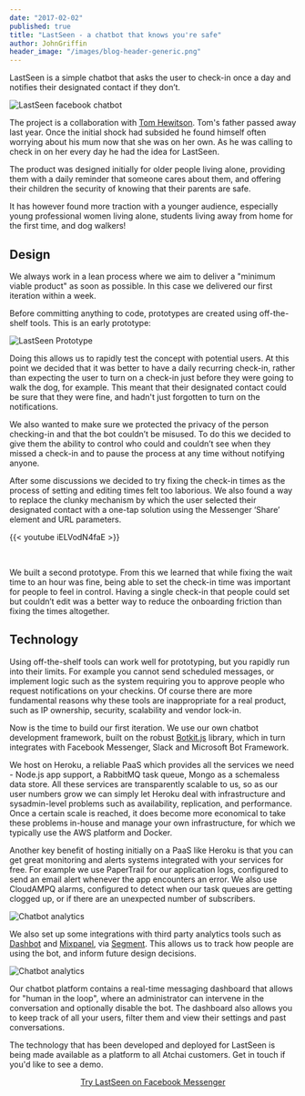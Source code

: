 ```yaml
---
date: "2017-02-02"
published: true
title: "LastSeen - a chatbot that knows you're safe"
author: JohnGriffin
header_image: "/images/blog-header-generic.png"
---
```



LastSeen is a simple chatbot that asks the user to check-in once a day and notifies their designated contact if they don’t.


![LastSeen facebook chatbot](/img/lastseen-white.png)

The project is a collaboration with [Tom Hewitson](https://twitter.com/tomhewitson).  Tom's father passed away last year.  Once the initial shock had subsided he found himself often worrying about his mum now that she was on her own.  As he was calling to check in on her every day he had the idea for LastSeen.

The product was designed initially for older people living alone, providing them with a daily reminder that someone cares about them, and offering their children the security of knowing that their parents are safe. 

It has however found more traction with a younger audience, especially young professional women living alone, students living away from home for the first time, and dog walkers!

## Design 
We always work in a lean process where we aim to deliver a "minimum viable product" as soon as possible.  In this case we delivered our first iteration within a week.

Before committing anything to code, prototypes are created using off-the-shelf tools.  This is an early prototype:

![LastSeen Prototype](/images/lastseen-chatfuel.gif)

Doing this allows us to rapidly test the concept with potential users.  At this point we decided that it was better to have a daily recurring check-in, rather than expecting the user to turn on a check-in just before they were going to walk the dog, for example.  This meant that their designated contact could be sure that they were fine, and hadn't just forgotten to turn on the notifications.

We also wanted to make sure we protected the privacy of the person checking-in and that the bot couldn’t be misused. To do this we decided to give them the ability to control who could and couldn’t see when they missed a check-in and to pause the process at any time without notifying anyone.

After some discussions we decided to try fixing the check-in times as the process of setting and editing times felt too laborious. We also found a way to replace the clunky mechanism by which the user selected their designated contact with a one-tap solution using the Messenger ‘Share’ element and URL parameters.

{{< youtube iELVodN4faE >}}

<br>

We built a second prototype. From this we learned that while fixing the wait time to an hour was fine, being able to set the check-in time was important for people to feel in control. Having a single check-in that people could set but couldn’t edit was a better way to reduce the onboarding friction than fixing the times altogether.


## Technology

Using off-the-shelf tools can work well for prototyping, but you rapidly run into their limits.  For example you cannot send scheduled messages, or implement logic such as the system requiring you to approve people who request notifications on your checkins.  Of course there are more fundamental reasons why these tools are inappropriate for a real product, such as IP ownership, security, scalability and vendor lock-in.

Now is the time to build our first iteration.  We use our own chatbot development framework, built on the robust [Botkit.js](https://github.com/howdyai/botkit) library, which in turn integrates with Facebook Messenger, Slack and Microsoft Bot Framework.

We host on Heroku, a reliable PaaS which provides all the services we need - Node.js app support, a RabbitMQ task queue, Mongo as a schemaless data store.  All these services are transparently scalable to us, so as our user numbers grow we can simply let Heroku deal with infrastructure and sysadmin-level problems such as availability, replication, and performance.  Once a certain scale is reached, it does become more economical to take these problems in-house and manage your own infrastructure, for which we typically use the AWS platform and Docker.

Another key benefit of hosting initially on a PaaS like Heroku is that you can get great monitoring and alerts systems integrated with your services for free.  For example we use PaperTrail for our application logs, configured to send an email alert whenever the app encounters an error.  We also use CloudAMPQ alarms, configured to detect when our task queues are getting clogged up, or if there are an unexpected number of subscribers.

![Chatbot analytics](/images/lastseen-engagement.png)

We also set up some integrations with third party analytics tools such as [Dashbot](https://www.dashbot.io/) and [Mixpanel](https://mixpanel.com/), via [Segment](https://segment.com/). This allows us to track how people are using the bot, and inform future design decisions.

![Chatbot analytics](/images/lastseen-mixpanel.png)

Our chatbot platform contains a real-time messaging dashboard that allows for "human in the loop", where an administrator can intervene in the conversation and optionally disable the bot.  The dashboard also allows you to keep track of all your users, filter them and view their settings and past conversations.

The technology that has been developed and deployed for LastSeen is being made available as a platform to all Atchai customers.  Get in touch if you'd like to see a demo.



<p style="text-align: center;">
    <a href="https://www.facebook.com/lastseenapp">Try LastSeen on Facebook Messenger</a>
</p>
